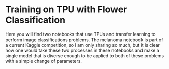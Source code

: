 # Training on TPU with Flower Classification

Here you will find two notebooks that use TPUs and transfer learning to perform image classifications problems. The melanoma notebook is part of a current Kaggle competition, so I am only sharing so much, but it is clear how one would take these two processes in these notebooks and make a single model that is diverse enough to be applied to both of these problems with a simple change of parameters.
